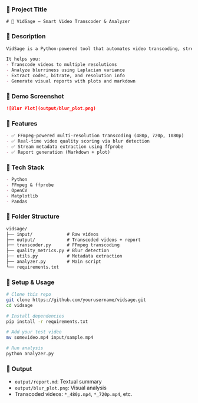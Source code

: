 ### 🔹 Project Title

```
# 🎥 VidSage – Smart Video Transcoder & Analyzer
```

### 🔹 Description

```markdown
VidSage is a Python-powered tool that automates video transcoding, stream metadata extraction, and visual quality analysis. Built with FFmpeg and OpenCV, it simulates key components of real-world video streaming pipelines like those used in OTT, broadcast, and video QA systems.

It helps you:
- Transcode videos to multiple resolutions
- Analyze blurriness using Laplacian variance
- Extract codec, bitrate, and resolution info
- Generate visual reports with plots and markdown
```

### 🔹 Demo Screenshot

```markdown
![Blur Plot](output/blur_plot.png)
```

### 🔹 Features

```markdown
- ✅ FFmpeg-powered multi-resolution transcoding (480p, 720p, 1080p)
- ✅ Real-time video quality scoring via blur detection
- ✅ Stream metadata extraction using ffprobe
- ✅ Report generation (Markdown + plot)
```

### 🔹 Tech Stack

```markdown
- Python
- FFmpeg & ffprobe
- OpenCV
- Matplotlib
- Pandas
```

### 🔹 Folder Structure

```markdown
vidsage/
├── input/             # Raw videos
├── output/            # Transcoded videos + report
├── transcoder.py      # FFmpeg transcoding
├── quality_metrics.py # Blur detection
├── utils.py           # Metadata extraction
├── analyzer.py        # Main script
└── requirements.txt
```

### 🔹 Setup & Usage

```bash
# Clone this repo
git clone https://github.com/yourusername/vidsage.git
cd vidsage

# Install dependencies
pip install -r requirements.txt

# Add your test video
mv somevideo.mp4 input/sample.mp4

# Run analysis
python analyzer.py
```

### 🔹 Output

* `output/report.md`: Textual summary
* `output/blur_plot.png`: Visual analysis
* Transcoded videos: `*_480p.mp4`, `*_720p.mp4`, etc.


